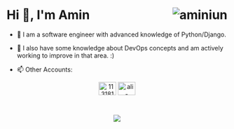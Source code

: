 <h1>Hi 👋, I'm Amin
<img align="right" src="https://komarev.com/ghpvc/?username=aminiun&label=Profile%20views&color=0e75b6&style=flat" alt="aminiun" /></h1>

- 🔭 I am a software engineer with advanced knowledge of Python/Django.
- 🌱 I also have some knowledge about DevOps concepts and am actively working to improve in that area. :)

- 📫 Other Accounts: 
<p align="center">
<a href="https://stackoverflow.com/users/10281248/amin" target="blank"><img align="center" src="https://raw.githubusercontent.com/rahuldkjain/github-profile-readme-generator/master/src/images/icons/Social/stack-overflow.svg" alt="11318161" height="30" width="40" /></a>
<a href="https://www.linkedin.com/in/aminiun/" target="blank"><img align="center" src="https://raw.githubusercontent.com/rahuldkjain/github-profile-readme-generator/master/src/images/icons/Social/linked-in-alt.svg" alt="ali-rajab-nezhad-a16b73211" height="30" width="40" /></a>
</p>
<br/>

<p align="center"><img src="https://github-readme-stats.vercel.app/api?username=aminiun&show_icons=true&theme=omni"/></p>
